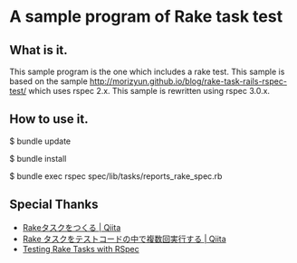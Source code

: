 # A sample program of Rake task test

## What is it.

This sample program is the one which includes a rake test. This sample is based on the sample http://morizyun.github.io/blog/rake-task-rails-rspec-test/ which uses rspec 2.x. This sample is rewritten using rspec 3.0.x.

## How to use it.

$ bundle update

$ bundle install

$ bundle exec rspec spec/lib/tasks/reports_rake_spec.rb

## Special Thanks

* [Rakeタスクをつくる | Qiita]( http://qiita.com/mosson/items/9a9b0703ac4c76ebfd4e "Rakeタスクをつくる | Qiita" )
* [Rake タスクをテストコードの中で複数回実行する | Qiita]( http://qiita.com/morygonzalez/items/699749c631f66e62637b "Rake タスクをテストコードの中で複数回実行する" )
* [Testing Rake Tasks with RSpec](http://www.philsergi.com/2009/02/testing-rake-tasks-with-rspec.html "Testing Rake Tasks with RSpec")
